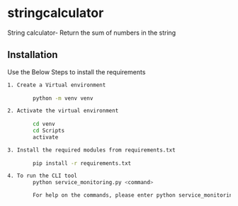 # stringcalculator
String calculator- Return the sum of numbers in the string

## Installation

Use the Below Steps to install the requirements

```bash
1. Create a Virtual environment
		
		python -m venv venv

2. Activate the virtual environment
		
		cd venv
		cd Scripts
		activate

3. Install the required modules from requirements.txt
		
		pip install -r requirements.txt

4. To run the CLI tool
		python service_monitoring.py <command>

		For help on the commands, please enter python service_monitoring.py --help
```
